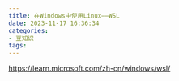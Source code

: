 ```yaml
---
title: 在Windows中使用Linux——WSL
date: 2023-11-17 16:36:34
categories: 
- 豆知识
tags:
---
```


https://learn.microsoft.com/zh-cn/windows/wsl/

<!--more-->